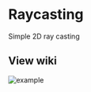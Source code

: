 # Raycasting
Simple 2D ray casting

## View wiki
![example](https://github.com/Greenfig/Raytrace/blob/master/example.gif)

